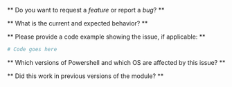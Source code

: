 ** Do you want to request a *feature* or report a *bug*? **

** What is the current and expected behavior? **

** Please provide a code example showing the issue, if applicable: **

```PowerShell
# Code goes here
```

** Which versions of Powershell and which OS are affected by this issue? **

** Did this work in previous versions of the module? **

